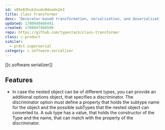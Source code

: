 ```yaml
---
id: x05e83huk3vudu94nado2e3
title: Class Transformer
desc: 'Decorator-based transformation, serialization, and deserialization between objects and classes.'
updated: 1700948466441
created: 1700947496599
repo: https://github.com/typestack/class-transformer
class: c.product
similar: 
  - prdct.superserial
category: c.software.serializer
---
```


[[c.software.serializer]] 

## Features

- In case the nested object can be of different types, you can provide an additional options object, that specifies a discriminator. The discriminator option must define a property that holds the subtype name for the object and the possible subTypes that the nested object can converted to. A sub type has a value, that holds the constructor of the Type and the name, that can match with the property of the discriminator.